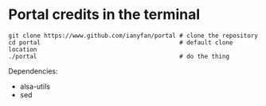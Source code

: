 # Portal credits in the terminal

```
git clone https://www.github.com/ianyfan/portal # clone the repository
cd portal                                       # default clone location
./portal                                        # do the thing
```

Dependencies:
* alsa-utils
* sed

